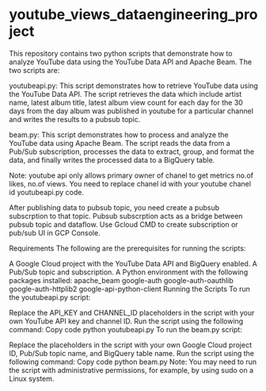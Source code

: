 # youtube_views_dataengineering_project

This repository contains two python scripts that demonstrate how to analyze YouTube data using the YouTube Data API and Apache Beam. The two scripts are:

youtubeapi.py: This script demonstrates how to retrieve YouTube data using the YouTube Data API. The script retrieves the data which include artist name, latest album title, latest album view count for each day for the 30 days from the day album was published in youtube for a particular channel and writes the results to a pubsub topic.

beam.py: This script demonstrates how to process and analyze the YouTube data using Apache Beam. The script reads the data from a Pub/Sub subscription, processes the data to extract, group, and format the data, and finally writes the processed data to a BigQuery table.

Note: youtube api only allows primary owner of chanel to get metrics no.of likes, no.of views. You need to replace chanel id with your youtube chanel id youtubeapi.py code. 

After publishing data to pubsub topic, you need create a pubsub subscrption to that topic. Pubsub subscrption acts as a bridge between pubsub topic and dataflow. Use Gcloud CMD to create subscription or pub/sub UI in GCP Console.

Requirements
The following are the prerequisites for running the scripts:

A Google Cloud project with the YouTube Data API and BigQuery enabled.
A Pub/Sub topic and subscription.
A Python environment with the following packages installed:
apache_beam
google-auth
google-auth-oauthlib
google-auth-httplib2
google-api-python-client
Running the Scripts
To run the youtubeapi.py script:

Replace the API_KEY and CHANNEL_ID placeholders in the script with your own YouTube API key and channel ID.
Run the script using the following command:
Copy code
python youtubeapi.py
To run the beam.py script:

Replace the placeholders in the script with your own Google Cloud project ID, Pub/Sub topic name, and BigQuery table name.
Run the script using the following command:
Copy code
python beam.py
Note: You may need to run the script with administrative permissions, for example, by using sudo on a Linux system.




